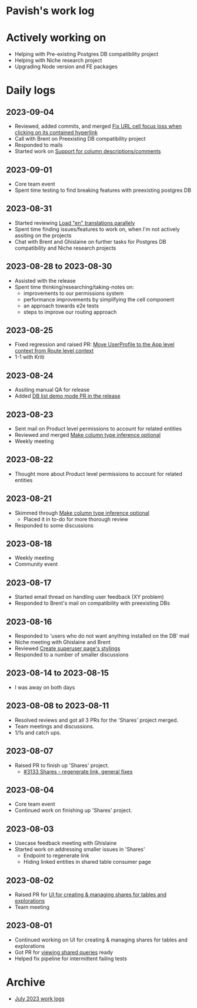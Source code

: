 # Pavish's work log

# Actively working on
* Helping with Pre-existing Postgres DB compatibility project
* Helping with Niche research project
* Upgrading Node version and FE packages

# Daily logs
## 2023-09-04
* Reviewed, added commits, and merged [Fix URL cell focus loss when clicking on its contained hyperlink](https://github.com/centerofci/mathesar/pull/3012)
* Call with Brent on Preexisting DB compatibility project
* Responded to mails
* Started work on [Support for column descriptions/comments](https://github.com/centerofci/mathesar/issues/3069)

## 2023-09-01
* Core team event
* Spent time testing to find breaking features with preexisting postgres DB

## 2023-08-31
* Started reviewing [Load "en" translations parallely](https://github.com/centerofci/mathesar/pull/3102) 
* Spent time finding issues/features to work on, when I'm not actively assiting on the projects
* Chat with Brent and Ghislaine on further tasks for Postgres DB compatibility and Niche research projects

## 2023-08-28 to 2023-08-30
* Assisted with the release
* Spent time thinking/researching/taking-notes on:
  - improvements to our permissions system
  - performance improvements by simplifying the cell component
  - an approach towards e2e tests
  - steps to improve our routing approach

## 2023-08-25
* Fixed regression and raised PR: [Move UserProfile to the App level context from Route level context](https://github.com/centerofci/mathesar/pull/3175)
* 1-1 with Kriti

## 2023-08-24
* Assiting manual QA for release
* Added [DB list demo mode PR in the release](https://github.com/centerofci/mathesar/pull/3171)

## 2023-08-23
* Sent mail on Product level permissions to account for related entities
* Reviewed and merged [Make column type inference optional](https://github.com/centerofci/mathesar/pull/3050)
* Weekly meeting

## 2023-08-22
* Thought more about Product level permissions to account for related entities

## 2023-08-21
* Skimmed through [Make column type inference optional](https://github.com/centerofci/mathesar/pull/3050)
  - Placed it in to-do for more thorough review
* Responded to some discussions

## 2023-08-18
* Weekly meeting
* Community event

## 2023-08-17
* Started email thread on handling user feedback (XY problem)
* Responded to Brent's mail on compatibility with preexisting DBs

## 2023-08-16
* Responded to 'users who do not want anything installed on the DB' mail
* Niche meeting with Ghislaine and Brent
* Reviewed [Create superuser page's stylings](https://github.com/centerofci/mathesar/pull/3131)
* Responded to a number of smaller discussions

## 2023-08-14 to 2023-08-15
* I was away on both days

## 2023-08-08 to 2023-08-11
* Resolved reviews and got all 3 PRs for the 'Shares' project merged.
* Team meetings and discussions.
* 1/1s and catch ups.

## 2023-08-07
* Raised PR to finish up 'Shares' project.
  - [#3133 Shares - regenerate link, general fixes](https://github.com/centerofci/mathesar/pull/3133)

## 2023-08-04
* Core team event
* Continued work on finishing up 'Shares' project.

## 2023-08-03
* Usecase feedback meeting with Ghislaine
* Started work on addressing smaller issues in 'Shares'
  - Endpoint to regenerate link
  - Hiding linked entities in shared table consumer page

## 2023-08-02
* Raised PR for [UI for creating & managing shares for tables and explorations](https://github.com/centerofci/mathesar/pull/3127)
* Team meeting

## 2023-08-01
* Continued working on UI for creating & managing shares for tables and explorations
* Got PR for [viewing shared queries](https://github.com/centerofci/mathesar/pull/3113) ready
* Helped fix pipeline for intermittent failing tests

# Archive
 - [July 2023 work logs](/team/worklogs/pavish/2023-07.md)
